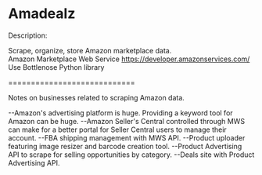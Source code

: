 # Amadealz

Description:  

Scrape, organize, store Amazon marketplace data.  
Amazon Marketplace Web Service https://developer.amazonservices.com/  
Use Bottlenose Python library  

============================

Notes on businesses related to scraping Amazon data.

--Amazon's advertising platform is huge. Providing a keyword tool for Amazon can be huge.
--Amazon Seller's Central controlled through MWS can make for a better portal for Seller Central users to manage their account.
--FBA shipping management with MWS API.
--Product uploader featuring image resizer and barcode creation tool.
--Product Advertising API to scrape for selling opportunities by category.
--Deals site with Product Advertising API.

